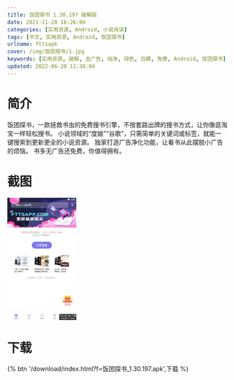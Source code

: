```yaml
---
title: 饭团探书 1.30.197 破解版
date: 2021-11-20 16:26:04
categories: [实用资源, Android, 小说阅读]
tags: [中文, 实用资源, Android, 饭团探书]
urlname: fttsapk
cover: /img/饭团探书/1.jpg
keywords: [实用资源, 破解, 去广告, 纯净, 绿色, 白嫖, 免费, Android, 饭团探书]
updated: 2022-06-20 11:38:04
---
```


# 简介

饭团探书，一款拯救书虫的免费搜书引擎，不按套路出牌的搜书方式，让你像逛淘宝一样轻松搜书。 小说领域的“度娘”“谷歌”，只需简单的关键词或标签，就能一键搜索到更新更全的小说资源。 独家打造广告净化功能，让看书从此摆脱小广告的烦恼。 书多无广告还免费，你值得拥有。

# 截图

<img src="/img/饭团探书/2.jpg" style="max-height: 20em">

# 下载

{% btn '/download/index.html?f=饭团探书_1.30.197.apk',下载 %}
